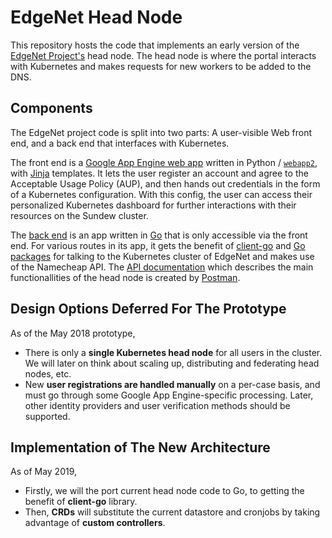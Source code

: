 # EdgeNet Head Node

This repository hosts the code that implements an early version of the
[EdgeNet Project's](https://github.com/EdgeNet-project) head node.
The head node is where the portal interacts with Kubernetes
and makes requests for new workers to be added to the DNS.



## Components

The EdgeNet project code is split into two parts: A user-visible Web front end, and
a back end that interfaces with Kubernetes.

The front end is a
[Google App Engine web app](https://github.com/EdgeNet-project/portal/tree/master)
written in Python / [`webapp2`](https://pypi.org/project/webapp2/),
with [Jinja](http://jinja.pocoo.org/) templates. 
It lets the user register an account and agree to the Acceptable Usage Policy (AUP),
and then hands out credentials in the form of a Kubernetes configuration.
With this config, the user can access their personalized Kubernetes
dashboard for further interactions with their resources on the Sundew cluster.

The [back end](https://github.com/EdgeNet-project/headnode)
is an app written in [Go](https://golang.org/) that is only accessible via the
front end. For various routes in its app, it gets the benefit of [client-go](https://github.com/kubernetes/client-go) and [Go packages](https://godoc.org/k8s.io/kubernetes) for talking to the Kubernetes cluster of EdgeNet and makes use of the Namecheap API. The [API documentation](https://documenter.getpostman.com/view/7656709/S1ZxapRG?version=latest) which describes the main functionallities of the head node is created by [Postman](https://www.getpostman.com/).



## Design Options Deferred For The Prototype

As of the May 2018 prototype,

* There is only a **single Kubernetes head node** for all users in the cluster.
  We will later on think about scaling up, distributing and federating head nodes, etc.
* New **user registrations are handled manually** on a per-case basis, and must go
  through some Google App Engine-specific processing. Later, other identity
  providers and user verification methods should be supported.

## Implementation of The New Architecture

As of May 2019,

* Firstly, we will the port current head node code to Go, to getting the benefit of **client-go** library.
* Then, **CRDs** will substitute the current datastore and cronjobs by taking advantage of **custom controllers**.
